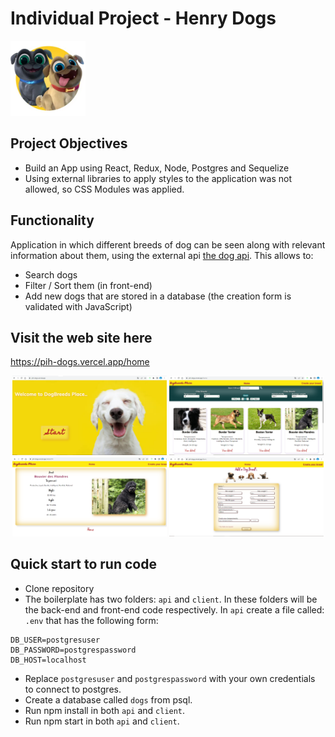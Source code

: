 # Individual Project - Henry Dogs

<img height="120" src="./dog.png" />

## Project Objectives

- Build an App using React, Redux, Node, Postgres and Sequelize
- Using external libraries to apply styles to the application was not allowed, so CSS Modules was applied.

## Functionality

Application in which different breeds of dog can be seen along with relevant information about them, using the external api [the dog api](https://thedogapi.com/). This allows to:

- Search dogs
- Filter / Sort them (in front-end)
- Add new dogs that are stored in a database (the creation form is validated with JavaScript)

## Visit the web site here

https://pih-dogs.vercel.app/home

<div align="center">
<img width="49%"  src="landing.PNG" alt="landing" />
<img width="49%"  src="home.PNG" alt="landing" />
<img width="49%"  src="detail.PNG" alt="landing" />
<img width="49%" src="form.PNG" alt="landing" />
</div>

## Quick start to run code

- Clone repository
- The boilerplate has two folders: `api` and `client`. In these folders will be the back-end and front-end code respectively. In `api` create a file called: `.env` that has the following form:

```send
DB_USER=postgresuser
DB_PASSWORD=postgrespassword
DB_HOST=localhost
```

- Replace `postgresuser` and `postgrespassword` with your own credentials to connect to postgres.
- Create a database called `dogs` from psql.
- Run npm install in both `api` and `client`.
- Run npm start in both `api` and `client`.
